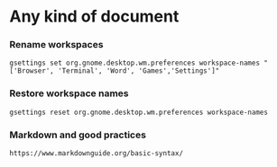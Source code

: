 Any kind of document
====================

### Rename workspaces

`gsettings set org.gnome.desktop.wm.preferences workspace-names "['Browser', 'Terminal', 'Word', 'Games','Settings']"`

### Restore workspace names

`gsettings reset org.gnome.desktop.wm.preferences workspace-names`

### Markdown and good practices

`https://www.markdownguide.org/basic-syntax/`
